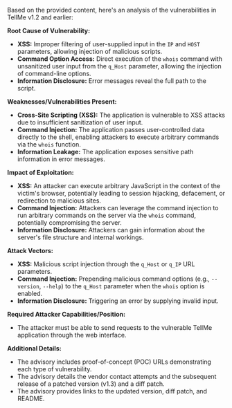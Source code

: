 Based on the provided content, here's an analysis of the vulnerabilities in TellMe v1.2 and earlier:

**Root Cause of Vulnerability:**

*   **XSS:** Improper filtering of user-supplied input in the `IP` and `HOST` parameters, allowing injection of malicious scripts.
*   **Command Option Access:**  Direct execution of the `whois` command with unsanitized user input from the `q_Host` parameter, allowing the injection of command-line options.
*   **Information Disclosure:** Error messages reveal the full path to the script.

**Weaknesses/Vulnerabilities Present:**

*   **Cross-Site Scripting (XSS):** The application is vulnerable to XSS attacks due to insufficient sanitization of user input.
*  **Command Injection:**  The application passes user-controlled data directly to the shell, enabling attackers to execute arbitrary commands via the `whois` function.
*   **Information Leakage:** The application exposes sensitive path information in error messages.

**Impact of Exploitation:**

*   **XSS:** An attacker can execute arbitrary JavaScript in the context of the victim's browser, potentially leading to session hijacking, defacement, or redirection to malicious sites.
*   **Command Injection:** Attackers can leverage the command injection to run arbitrary commands on the server via the `whois` command, potentially compromising the server.
*   **Information Disclosure:** Attackers can gain information about the server's file structure and internal workings.

**Attack Vectors:**

*   **XSS:** Malicious script injection through the `q_Host` or `q_IP` URL parameters.
*   **Command Injection:** Prepending malicious command options (e.g., `--version`, `--help`) to the `q_Host` parameter when the `whois` option is enabled.
*   **Information Disclosure:** Triggering an error by supplying invalid input.

**Required Attacker Capabilities/Position:**

*   The attacker must be able to send requests to the vulnerable TellMe application through the web interface.

**Additional Details:**

*   The advisory includes proof-of-concept (POC) URLs demonstrating each type of vulnerability.
*   The advisory details the vendor contact attempts and the subsequent release of a patched version (v1.3) and a diff patch.
*   The advisory provides links to the updated version, diff patch, and README.